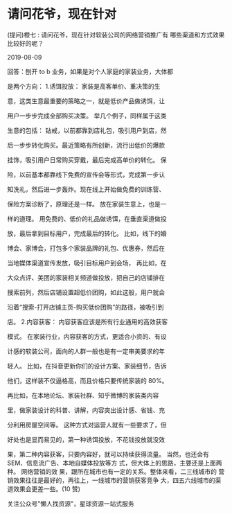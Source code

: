 # 请问花爷，现在针对

(提问)橙七 : 请问花爷，现在针对软装公司的网络营销推广有 哪些渠道和方式效果比较好的呢？

2019-08-09

回答：刨开 to b 业务，如果是对个人家庭的家装业务，大体都

是两个方向： 1.诱饵投放： 家装是高客单价、重决策的生

意，这类生意最重要的策略之一，就是低价产品做诱饵，让

用户一步步完成全部购买决策。 举几个例子，同样属于这类

生意的包括： 钻戒，以前都靠到店礼包，吸引用户到店，然

后一步步转化购买。最近策略有所创新，流行出低价的爆款

挂饰，吸引用户日常购买穿戴，最后完成高单价的转化。 保

险，以前基本都靠线下免费的宣传会等形式，完成第一步认

知洗礼，然后进一步轰炸。现在线上开始做免费的训练营、

保险方案诊断了，原理还是一样。 放在家装生意上，也是一

样的道理。 用免费的、低价的礼品做诱饵，在垂直渠道做投

放，最后拿到目标用户，完成最后的转化。 比如，线下的婚

博会、家博会，打包多个家装品牌的礼包、优惠券，然后在

当地媒体渠道宣传发放，吸引目标用户到会场， 再比如，在

大众点评、美团的家装相关频道做投放，把自己的店铺排在

搜索前列，然后店铺设置超低价团购，如此这般，用户就会

沿着“搜索-打开店铺主页-购买低价团购”的路径，被吸引到

店。 2.内容获客： 内容获客应该是所有行业通用的高效获客

模式。 在家装行业，内容获客的方式，更适合小资的、有设

计感的软装公司，面向的人群一般也是有一定审美要求的年

轻人。 比如，在抖音更新你们的设计方案、家装细节，告诉

他们，这样装不仅逼格高，而且价格只要传统家装的 80%。

再比如，在本地论坛、家装社群、知乎微博的家装类内容

里，做家装设计的科普、讲解，内容突出设计感、省钱、充

分利用房屋空间等。 这种方式对运营人就有一些要求了，但

好处也是显而易见的，第一种诱饵投放，不花钱投放就没效

果，第二种内容获客，只要内容好，就可以持续获得流量。 当然，也还会有 SEM、信息流广告、本地自媒体投放等方 式，但大体上的思路，主要还是上面两种。 网络营销的效 果，跟所在城市也有一定的关系。整体来看，二三线城市的 营销效果往往是最好的，再往上，一线城市的营销获客竞争 大，四五六线城市的渠道效果会更差一些。(10 赞)

关注公众号"懒人找资源"，星球资源一站式服务